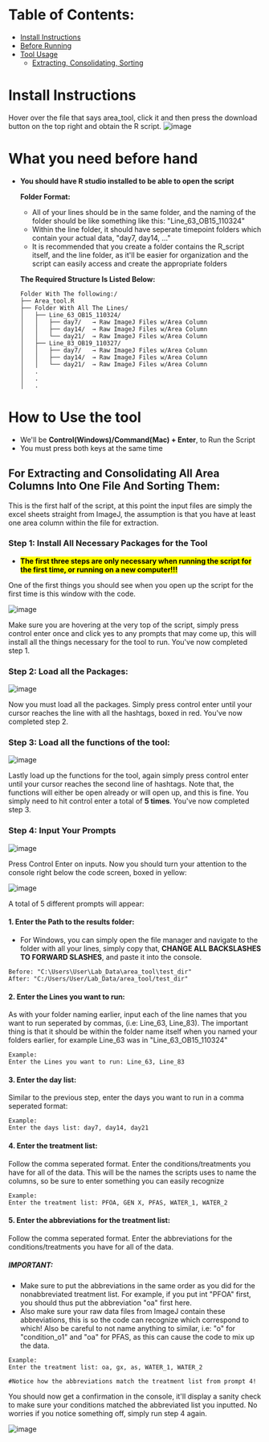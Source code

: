 # Table of Contents:
- [Install Instructions](#Install-Instructions)
- [Before Running](#What-you-need-before-Hand)
- [Tool Usage](#How-to-Use-the-Tool)
  - [Extracting, Consolidating, Sorting](#For-Extracting-and-Consolidating-All-Area-Columns-Into-One-File-And-Sorting-Them)

# Install Instructions

Hover over the file that says area_tool, click it and then press the download button on the top right and obtain the R script.
![image](https://github.com/user-attachments/assets/99122386-de17-4474-b4e8-7072299664e1)

# What you need before hand

- **You should have R studio installed to be able to open the script**

  **Folder Format:**
   - All of your lines should be in the same folder, and the naming of the folder should be like something like this: "Line_63_OB15_110324"
   - Within the line folder, it should have seperate timepoint folders which contain your actual data, "day7, day14, ..."
   - It is recommended that you create a folder contains the R_script itself, and the line folder, as it'll be easier for organization and the script can easily access and create the appropriate folders

  **The Required Structure Is Listed Below:**
  ```
  Folder With The following:/
  ├── Area_tool.R
  ├── Folder With All The Lines/  
  │   ├── Line_63_OB15_110324/
  │   │   ├── day7/   → Raw ImageJ Files w/Area Column  
  │   │   ├── day14/  → Raw ImageJ Files w/Area Column 
  │   │   └── day21/  → Raw ImageJ Files w/Area Column  
  │   ├── Line_83_OB19_110327/  
  │   │   ├── day7/   → Raw ImageJ Files w/Area Column 
  │   │   ├── day14/  → Raw ImageJ Files w/Area Column 
  │   │   └── day21/  → Raw ImageJ Files w/Area Column 
  │   .
  │   .
  │   .
  ```


# How to Use the tool

- We'll be **Control(Windows)/Command(Mac) + Enter**, to Run the Script
- You must press both keys at the same time

## For Extracting and Consolidating All Area Columns Into One File And Sorting Them:

This is the first half of the script, at this point the input files are simply the excel sheets straight from ImageJ, the assumption is that you have at least one area column within the file for extraction.

### Step 1: Install All Necessary Packages for the Tool

- <mark>**The first three steps are only necessary when running the script for the first time, or running on a new computer!!!**</mark>

One of the first things you should see when you open up the script for the first time is this window with the code.

![image](https://github.com/user-attachments/assets/fdbbdd6d-de65-451b-b9b3-a32dc7f4b858)

Make sure you are hovering at the very top of the script, simply press control enter once and click yes to any prompts that may come up, this will install all the things necessary for the tool to run. You've now completed step 1.

### Step 2: Load all the Packages:

![image](https://github.com/user-attachments/assets/cfa38151-f763-49a7-9fb0-cbb98627794e)

Now you must load all the packages. Simply press control enter until your cursor reaches the line with all the hashtags, boxed in red. You've now completed step 2.

### Step 3: Load all the functions of the tool:

![image](https://github.com/user-attachments/assets/24b8b89b-f0ce-494f-8608-c9a0c48ea3e8)

Lastly load up the functions for the tool, again simply press control enter until your cursor reaches the second line of hashtags. Note that, the functions will either be open already or will open up, and this is fine. You simply need to hit control enter a total of **5 times**. You've now completed step 3.

### Step 4: Input Your Prompts

![image](https://github.com/user-attachments/assets/af145ba7-0811-4737-99b9-a71338394264)

Press Control Enter on inputs. Now you should turn your attention to the console right below the code screen, boxed in yellow:

![image](https://github.com/user-attachments/assets/1160db8c-0de2-41e5-9125-ca663d47dfd7)

A total of 5 different prompts will appear:

#### **1. Enter the Path to the results folder:**


- For Windows, you can simply open the file manager and navigate to the folder with all your lines, simply copy that, **CHANGE ALL BACKSLASHES TO FORWARD SLASHES**, and paste it into the console.
```
Before: "C:\Users\User\Lab_Data\area_tool\test_dir"
After: "C:/Users/User/Lab_Data/area_tool/test_dir"
```

#### **2. Enter the Lines you want to run:**

As with your folder naming earlier, input each of the line names that you want to run seperated by commas, (i.e: Line_63, Line_83). The important thing is that it should be within the folder name itself when you named your folders earlier, for example Line_63 was in 
"Line_63_OB15_110324"

```
Example:
Enter the Lines you want to run: Line_63, Line_83
```

#### **3. Enter the day list:**

Similar to the previous step, enter the days you want to run in a comma seperated format:

```
Example:
Enter the days list: day7, day14, day21
```

#### **4. Enter the treatment list:**

Follow the comma seperated format. Enter the conditions/treatments you have for all of the data. This will be the names the scripts uses to name the columns, so be sure to enter something you can easily recognize

```
Example:
Enter the treatment list: PFOA, GEN X, PFAS, WATER_1, WATER_2
```

#### **5. Enter the abbreviations for the treatment list:**

Follow the comma seperated format. Enter the abbreviations for the conditions/treatments you have for all of the data. 
##### **IMPORTANT:** 
- Make sure to put the abbreviations in the same order as you did for the nonabbreviated treatment list. For example, if you put int "PFOA" first, you should thus put the abbreviation "oa" first here. 
- Also make sure your raw data files from ImageJ contain these abbreviations, this is so the code can recognize which correspond to which! Also be careful to not name anything to similar, i.e: "o" for "condition_o1" and "oa" for PFAS, as this can cause the code to mix up the data.

```
Example:
Enter the treatment list: oa, gx, as, WATER_1, WATER_2

#Notice how the abbreviations match the treatment list from prompt 4!
```

You should now get a confirmation in the console, it'll display a sanity check to make sure your conditions matched the abbreviated list you inputted. No worries if you notice something off, simply run step 4 again.

![image](https://github.com/user-attachments/assets/5b1091f3-39b5-4dae-8e52-f48e51da98de)


 
